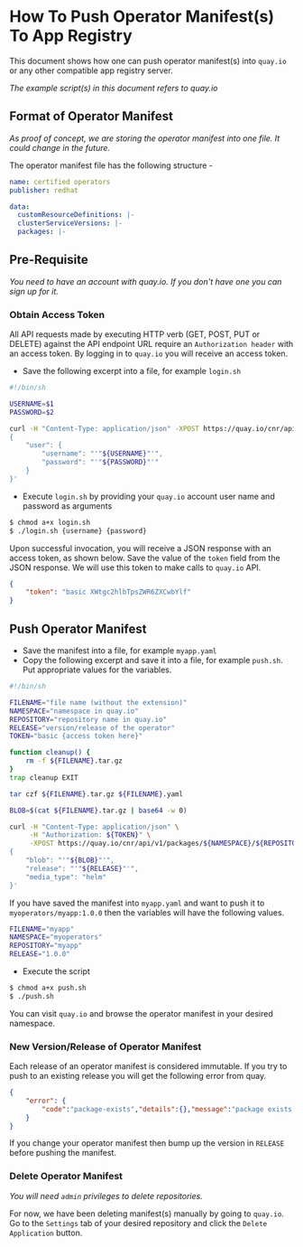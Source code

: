 # How To Push Operator Manifest(s) To App Registry
This document shows how one can push operator manifest(s) into `quay.io` or any other compatible app registry server.

*The example script(s) in this document refers to quay.io*

## Format of Operator Manifest
*As proof of concept, we are storing the operator manifest into one file. It could change in the future.*

The operator manifest file has the following structure -
```yaml
name: certified operators
publisher: redhat

data:
  customResourceDefinitions: |-
  clusterServiceVersions: |-
  packages: |-
```

## Pre-Requisite
*You need to have an account with quay.io. If you don't have one you can sign up for it.* 

### Obtain Access Token
All API requests made by executing HTTP verb (GET, POST, PUT or DELETE) against the API endpoint URL require an `Authorization header` with an access token. By logging in to `quay.io` you will receive an access token.  

* Save the following excerpt into a file, for example `login.sh`  
```bash
#!/bin/sh

USERNAME=$1
PASSWORD=$2

curl -H "Content-Type: application/json" -XPOST https://quay.io/cnr/api/v1/users/login -d '
{
    "user": {
        "username": "'"${USERNAME}"'",
        "password": "'"${PASSWORD}"'"
    }
}'
```

* Execute `login.sh` by providing your `quay.io` account user name and password as arguments
```bash
$ chmod a+x login.sh
$ ./login.sh {username} {password}
```

Upon successful invocation, you will receive a JSON response with an access token, as shown below. Save the value of the `token` field from the JSON response. We will use this token to make calls to `quay.io` API. 
```json
{
    "token": "basic XWtgc2hlbTpsZWR6ZXCwbYlf"
}
```

## Push Operator Manifest
* Save the manifest into a file, for example `myapp.yaml`
* Copy the following excerpt and save it into a file, for example `push.sh`. Put appropriate values for the variables.

```bash
#!/bin/sh

FILENAME="file name (without the extension)"
NAMESPACE="namespace in quay.io"
REPOSITORY="repository name in quay.io"
RELEASE="version/release of the operator"
TOKEN="basic {access token here}"

function cleanup() {
    rm -f ${FILENAME}.tar.gz
}
trap cleanup EXIT

tar czf ${FILENAME}.tar.gz ${FILENAME}.yaml

BLOB=$(cat ${FILENAME}.tar.gz | base64 -w 0)

curl -H "Content-Type: application/json" \
     -H "Authorization: ${TOKEN}" \
     -XPOST https://quay.io/cnr/api/v1/packages/${NAMESPACE}/${REPOSITORY} -d '
{
    "blob": "'"${BLOB}"'",
    "release": "'"${RELEASE}"'",
    "media_type": "helm"
}'
```

If you have saved the manifest into `myapp.yaml` and want to push it to `myoperators/myapp:1.0.0` then the variables will have the following values.
```bash
FILENAME="myapp"
NAMESPACE="myoperators"
REPOSITORY="myapp"
RELEASE="1.0.0"
```

* Execute the script 
```bash
$ chmod a+x push.sh
$ ./push.sh
```

You can visit `quay.io` and browse the operator manifest in your desired namespace.

### New Version/Release of Operator Manifest
Each release of an operator manifest is considered immutable. If you try to push to an existing release you will get the following error from quay.
```json
{
    "error": {
        "code":"package-exists","details":{},"message":"package exists already"
    }
}
```

If you change your operator manifest then bump up the version in `RELEASE` before pushing the manifest.

### Delete Operator Manifest
*You will need `admin` privileges to delete repositories.*

For now, we have been deleting manifest(s) manually by going to `quay.io`. Go to the `Settings` tab of your desired repository and click the `Delete Application` button. 